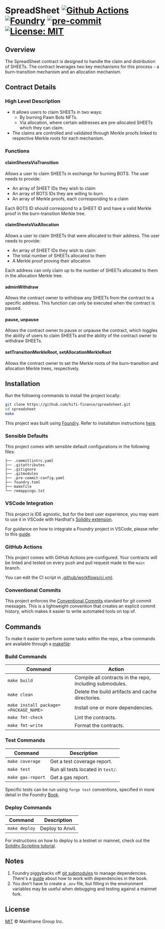 # SpreadSheet [![Github Actions][gha-badge]][gha] [![Foundry][foundry-badge]][foundry] [![pre-commit][pre-commit-badge]][pre-commit] [![License: MIT][license-badge]][license]

[gha]: https://github.com/hifi-finance/spreadsheet/actions
[gha-badge]: https://github.com/hifi-finance/spreadsheet/actions/workflows/ci.yml/badge.svg
[foundry]: https://getfoundry.sh/
[foundry-badge]: https://img.shields.io/badge/Built%20with-Foundry-FFDB1C.svg
[license]: https://opensource.org/licenses/MIT
[license-badge]: https://img.shields.io/badge/License-MIT-blue.svg
[pre-commit]: https://pre-commit.com
[pre-commit-badge]: https://img.shields.io/badge/pre--commit-enabled-brightgreen?logo=pre-commit

## Overview

The SpreadSheet contract is designed to handle the claim and distribution of SHEETs. The contract leverages two key mechanisms for this process - a burn-transition mechanism and an allocation mechanism.

## Contract Details

### High Level Description

- It allows users to claim SHEETs in two ways:
  - By burning Pawn Bots NFTs.
  - Via allocation, where certain addresses are pre-allocated SHEETs which they can claim.
- The claims are controlled and validated through Merkle proofs linked to respective Merkle roots for each mechanism.

### Functions

#### claimSheetsViaTransition

Allows a user to claim SHEETs in exchange for burning BOTS. The user needs to provide:

- An array of SHEET IDs they wish to claim
- An array of BOTS IDs they are willing to burn
- An array of Merkle proofs, each corresponding to a claim

Each BOTS ID should correspond to a SHEET ID and have a valid Merkle proof in the burn-transition Merkle tree.

#### claimSheetsViaAllocation

Allows a user to claim SHEETs that were allocated to their address. The user needs to provide:

- An array of SHEET IDs they wish to claim
- The total number of SHEETs allocated to them
- A Merkle proof proving their allocation

Each address can only claim up to the number of SHEETs allocated to them in the allocation Merkle tree.

#### adminWithdraw

Allows the contract owner to withdraw any SHEETs from the contract to a specific address. This function can only be executed when the contract is paused.

#### pause, unpause

Allows the contract owner to pause or unpause the contract, which toggles the ability of users to claim SHEETs and the ability of the contract owner to withdraw SHEETs.

#### setTransitionMerkleRoot, setAllocationMerkleRoot

Allows the contract owner to set the Merkle roots of the burn-transition and allocation Merkle trees, respectively.

## Installation

Run the following commands to install the project locally:

```sh
git clone https://github.com/hifi-finance/spreadsheet.git
cd spreadsheet
make
```

This project was built using [Foundry](https://book.getfoundry.sh/). Refer to installation instructions [here](https://github.com/foundry-rs/foundry#installation).

### Sensible Defaults

This project comes with sensible default configurations in the following files:

```text
├── .commitlintrc.yaml
├── .gitattributes
├── .gitignore
├── .gitmodules
├── .pre-commit-config.yaml
├── foundry.toml
├── makefile
└── remappings.txt
```

### VSCode Integration

This project is IDE agnostic, but for the best user experience, you may want to use it in VSCode with Hardhat's
[Solidity extension](https://github.com/NomicFoundation/hardhat-vscode).

For guidance on how to integrate a Foundry project in VSCode, please refer to this
[guide](https://book.getfoundry.sh/config/vscode).

### GitHub Actions

This project comes with GitHub Actions pre-configured. Your contracts will be linted and tested on every push and pull
request made to the `main` branch.

You can edit the CI script in [.github/workflows/ci.yml](./.github/workflows/ci.yml).

### Conventional Commits

This project enforces the [Conventional Commits](https://www.conventionalcommits.org/) standard for git commit
messages. This is a lightweight convention that creates an explicit commit history, which makes it easier to write
automated tools on top of.

## Commands

To make it easier to perform some tasks within the repo, a few commands are available through a [makefile](https://github.com/hifi-finance/spreadsheet/blob/main/makefile):

### Build Commands

| Command                               | Action                                                   |
| ------------------------------------- | -------------------------------------------------------- |
| `make build`                          | Compile all contracts in the repo, including submodules. |
| `make clean`                          | Delete the build artifacts and cache directories.        |
| `make install package=<PACKAGE_NAME>` | Install one or more dependencies.                        |
| `make fmt-check`                      | Lint the contracts.                                      |
| `make fmt-write`                      | Format the contracts.                                    |

### Test Commands

| Command           | Description                       |
| ----------------- | --------------------------------- |
| `make coverage`   | Get a test coverage report.       |
| `make test`       | Run all tests located in `test/`. |
| `make gas-report` | Get a gas report.                 |

Specific tests can be run using `forge test` conventions, specified in more detail in the Foundry [Book](https://book.getfoundry.sh/reference/forge/forge-test#test-options).

### Deploy Commands

| Command       | Description      |
| ------------- | ---------------- |
| `make deploy` | Deploy to Anvil. |

For instructions on how to deploy to a testnet or mainnet, check out the
[Solidity Scripting tutorial](https://book.getfoundry.sh/tutorials/solidity-scripting.html).

## Notes

1. Foundry piggybacks off [git submodules](https://git-scm.com/book/en/v2/Git-Tools-Submodules) to manage dependencies.
   There's a [guide](https://book.getfoundry.sh/projects/dependencies.html) about how to work with dependencies in the
   book.
2. You don't have to create a `.env` file, but filling in the environment variables may be useful when debugging and
   testing against a mainnet fork.

## License

[MIT](./LICENSE.md) © Mainframe Group Inc.

